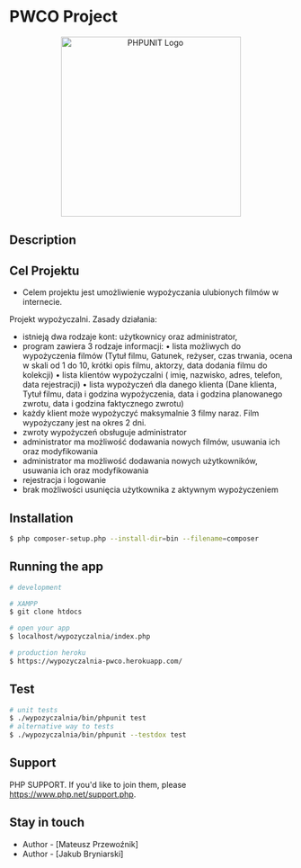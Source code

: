 # PWCO Project
<p align="center">
  <a href="https://repository-images.githubusercontent.com" target="blank"><img src="https://repository-images.githubusercontent.com/448045/f7709980-bb45-11e9-8bdd-10f7c50787fc" width="320" alt="PHPUNIT Logo" /></a>
</p>

## Description
## Cel Projektu
- Celem projektu jest umożliwienie wypożyczania ulubionych filmów w internecie.

Projekt wypożyczalni. Zasady działania:
- istnieją dwa rodzaje kont: użytkownicy oraz administrator,
- program zawiera 3 rodzaje informacji:
• lista możliwych do wypożyczenia filmów (Tytuł filmu, Gatunek, reżyser, czas trwania, ocena w
skali od 1 do 10, krótki opis filmu, aktorzy, data dodania filmu do kolekcji)
• lista klientów wypożyczalni ( imię, nazwisko, adres, telefon, data rejestracji)
• lista wypożyczeń dla danego klienta (Dane klienta, Tytuł filmu, data i godzina wypożyczenia,
data i godzina planowanego zwrotu, data i godzina faktycznego zwrotu)
- każdy klient może wypożyczyć maksymalnie 3 filmy naraz. Film wypożyczany jest na okres 2 dni.
- zwroty wypożyczeń obsługuje administrator
- administrator ma możliwość dodawania nowych filmów, usuwania ich oraz modyfikowania
- administrator ma możliwość dodawania nowych użytkowników, usuwania ich oraz modyfikowania
- rejestracja i logowanie
- brak możliwości usunięcia użytkownika z aktywnym wypożyczeniem
## Installation

```bash
$ php composer-setup.php --install-dir=bin --filename=composer
```

## Running the app

```bash
# development

# XAMPP
$ git clone htdocs

# open your app
$ localhost/wypozyczalnia/index.php

# production heroku
$ https://wypozyczalnia-pwco.herokuapp.com/
```

## Test

```bash
# unit tests
$ ./wypozyczalnia/bin/phpunit test
# alternative way to tests
$ ./wypozyczalnia/bin/phpunit --testdox test
```

## Support

PHP SUPPORT. If you'd like to join them, please https://www.php.net/support.php.

## Stay in touch

- Author - [Mateusz Przewoźnik]
- Author - [Jakub Bryniarski]
